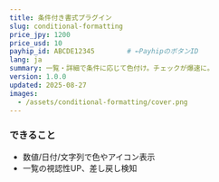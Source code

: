 ```yaml
---
title: 条件付き書式プラグイン
slug: conditional-formatting
price_jpy: 1200
price_usd: 10
payhip_id: ABCDE12345        # ←PayhipのボタンID
lang: ja
summary: 一覧・詳細で条件に応じて色付け。チェックが爆速に。
version: 1.0.0
updated: 2025-08-27
images:
  - /assets/conditional-formatting/cover.png
---
```


### できること
- 数値/日付/文字列で色やアイコン表示
- 一覧の視認性UP、差し戻し検知
